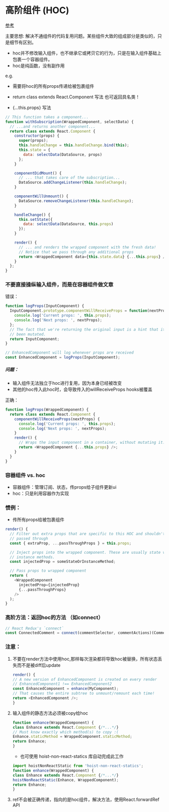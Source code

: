 # 高阶组件 (HOC) 
[参考](https://reactjs.org/docs/higher-order-components.html) 

主要思想: 解决不通组件的代码复用问题。某些组件大致的组成部分是类似的，只是细节有区别。 

* hoc并不修改输入组件，也不继承它或拷贝它的行为，只是在输入组件基础上包裹一个容器组件。
* hoc是纯函数，没有副作用

e.g.  

* 需要将hoc的所有props传递给被包裹组件 

* return class extends React.Component 写法  也可返回具名类！

* {...this.props} 写法 

``` javascript
// This function takes a component...
function withSubscription(WrappedComponent, selectData) {
  // ...and returns another component...
  return class extends React.Component {
    constructor(props) {
      super(props);
      this.handleChange = this.handleChange.bind(this);
      this.state = {
        data: selectData(DataSource, props)
      };
    }

    componentDidMount() {
      // ... that takes care of the subscription...
      DataSource.addChangeListener(this.handleChange);
    }

    componentWillUnmount() {
      DataSource.removeChangeListener(this.handleChange);
    }

    handleChange() {
      this.setState({
        data: selectData(DataSource, this.props)
      });
    }

    render() {
      // ... and renders the wrapped component with the fresh data!
      // Notice that we pass through any additional props
      return <WrappedComponent data={this.state.data} {...this.props} />;
    }
  };
}
```

### 不要直接操纵输入组件，而是在容器组件做文章 
错误： 

``` javascript
function logProps(InputComponent) {
  InputComponent.prototype.componentWillReceiveProps = function(nextProps) {
    console.log('Current props: ', this.props);
    console.log('Next props: ', nextProps);
  };
  // The fact that we're returning the original input is a hint that it has
  // been mutated.
  return InputComponent;
}

// EnhancedComponent will log whenever props are received
const EnhancedComponent = logProps(InputComponent);
```
##### 问题： 

* 输入组件无法独立于hoc进行复用，因为本身已经被改变
* 其他的hoc传入此hoc时，会导致传入的willReceiveProps hooks被覆盖 
 
正确： 

```javascript
function logProps(WrappedComponent) {
  return class extends React.Component {
    componentWillReceiveProps(nextProps) {
      console.log('Current props: ', this.props);
      console.log('Next props: ', nextProps);
    }
    render() {
      // Wraps the input component in a container, without mutating it. Good!
      return <WrappedComponent {...this.props} />;
    }
  }
}

```

### 容器组件 vs. hoc 

* 容器组件：管理订阅、状态，传props给子组件更新ui
* hoc：只是利用容器作为实现

### 惯例：
* 传所有props给被包裹组件 

``` javascript
render() {
  // Filter out extra props that are specific to this HOC and shouldn't be
  // passed through
  const { extraProp, ...passThroughProps } = this.props;

  // Inject props into the wrapped component. These are usually state values or
  // instance methods.
  const injectedProp = someStateOrInstanceMethod;

  // Pass props to wrapped component
  return (
    <WrappedComponent
      injectedProp={injectedProp}
      {...passThroughProps}
    />
  );
}
```
### 高阶方法：返回hoc的方法 （如connect）
``` javascript
// React Redux's `connect`
const ConnectedComment = connect(commentSelector, commentActions)(CommentList);
```

### 注意：

1. 不要在render方法中使用hoc,那样每次渲染都将导致hoc被替换，所有状态丢失而不是被diff后update 

    ``` javascript
    render() {
    // A new version of EnhancedComponent is created on every render
    // EnhancedComponent1 !== EnhancedComponent2
    const EnhancedComponent = enhance(MyComponent);
    // That causes the entire subtree to unmount/remount each time!
    return <EnhancedComponent />;
    }
    ```
2. 输入组件的静态方法必须被copy给hoc

    ``` javascript 
    function enhance(WrappedComponent) {
    class Enhance extends React.Component {/*...*/}
    // Must know exactly which method(s) to copy :(
    Enhance.staticMethod = WrappedComponent.staticMethod;
    return Enhance;
    }
    ```
    * 也可使用 hoist-non-react-statics 库自动完成此工作 

    ``` javascript
    import hoistNonReactStatic from 'hoist-non-react-statics';
    function enhance(WrappedComponent) {
    class Enhance extends React.Component {/*...*/}
    hoistNonReactStatic(Enhance, WrappedComponent);
    return Enhance;
    }
    ```
3. ref不会被正确传递，指向的是hoc组件，解决方法，使用React.forwardRef API 